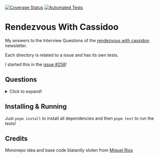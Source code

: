 [![Coverage Status](https://coveralls.io/repos/github/MBM1607/rendezvous-with-cassidoo/badge.svg?branch=main)](https://coveralls.io/github/MBM1607/rendezvous-with-cassidoo?branch=main)
[![Automated Tests](https://github.com/MBM1607/rendezvous-with-cassidoo/actions/workflows/automated-tests.yml/badge.svg?event=push)](https://github.com/MBM1607/rendezvous-with-cassidoo/actions/workflows/automated-tests.yml)

# Rendezvous With Cassidoo

My answers to the Interview Questions of the [rendezvous with cassidoo](https://buttondown.email/cassidoo/archive) newsletter.

Each directory is related to a issue and has its own tests.

I started this in the [issue #258](https://buttondown.email/cassidoo/archive/discovering-the-truth-about-ourselves-is-a/)!

## Questions

<details>
  <summary>Click to expand!</summary>

- [258 - find-intersection](src/258-find-intersection/README.md)
- [259 - number-of-ones](src/259-number-of-ones/README.md)
- [260 - swap-pairs](src/260-swap-pairs/README.md)
- [261 - parenthesis-substring](src/261-parenthesis-substring/README.md)
- [264 - from-to](src/264-from-to/README.md)
- [267 - ordinal](src/267-ordinal/README.md)
- [268 - fibonacci-like](src/268-fibonacci-like/README.md)
- [269 - truncate](src/269-truncate/README.md)
- [270 - number-of-passes](src/270-number-of-passes/README.md)
- [273 - antidivisor](src/273-antidivisor/README.md)
- [274 - combine-strings](src/274-combine-strings/README.md)
- [275 - vertical-slashes](src/275-vertical-slashes/README.md)
- [278 - rectangle-sum](src/278-rectangle-sum/README.md)
- [279 - rectangle-sum](src/279-capital-after-vowel/README.md)
- [280 - replace-zeros](src/280-replace-zeros/README.md)
- [281 - max-subarray](src/281-max-subarray/README.md)
- [282 - sum-every-other](src/282-sum-every-other/README.md)
- [284 - missing-bits](src/284-missing-bits/README.md)
- [285 - generate-arrays](src/285-generate-arrays/README.md)
- [286 - get-column-number](src/286-get-column-number/README.md)
- [288 - num-balanced](src/288-num-balanced/README.md)
- [289 - repeated-groups](src/289-repeated-groups/README.md)
- [290 - scramble](src/290-scramble/README.md)
- [291 - fraction-math](src/291-fraction-math/README.md)
- [293 - roll-dice](src/293-roll-dice/README.md)
- [294 - source-character-count](src/294-source-character-count/README.md)
- [295 - star-angle-sum](src/295-star-angle-sum/README.md)
- [296 - max-points-on-line](src/296-max-points-on-line/README.md)
- [298 - remove-zeroes](src/298-remove-zeroes/README.md)
- [299 - odd-square-sum](src/299-odd-square-sum/README.md)
- [300 - binary-palindrome](src/300-binary-palindrome/README.md)
- [301 - scrabble-score](src/301-scrabble-score/README.md)
- [302 - one-row](src/302-one-row/README.md)
- [303 - mmm-pie](src/303-mmm-pie/README.md)
- [304 - trim-array](src/304-trim-array/README.md)
- [305 - depth-json](src/305-depth-json/README.md)
- [306 - missing-letters](src/306-missing-letters/README.md)
- [307 - reversed-squares](src/307-reversed-squares/README.md)
- [311 - is-anagram](src/311-is-anagram/README.md)
- [313 - faulty-keyboard](src/313-faulty-keyboard/README.md)
- [315 - count-and-say](src/315-count-and-say/README.md)
- [316 - min-subs](src/316-min-subs/README.md)
- [317 - separate-and-sort](src/317-separate-and-sort/README.md)
- [318 - build-staircase](src/318-build-staircase/README.md)
- [325 - score-word-game](src/325-score-word-game/README.md)
- [328 - min-cost-for-calories](src/328-min-cost-for-calories/README.md)
- [329 - rotated-num](src/329-rotated-num/README.md)
- [330 - majority](src/330-majority/README.md)
- [331 - is-bitonic](src/331-is-bitonic/README.md)
- [332 - return-gift](src/332-return-gift/README.md)
- [333 - happy-new-year](src/333-happy-new-year/README.md)
- [334 - letters](src/334-letters/README.md)
- [335 - flip](src/335-flip/README.md)
- [337 - days-between](src/337-days-between/README.md)
- [339 - from-to](src/339-from-to/README.md)
- [340 - word-length-product](src/340-word-length-product/README.md)

</details>

## Installing & Running

Just `pnpm install` to install all dependencies and then `pnpm test` to run the tests!

## Credits

Monorepo idea and base code blatantly stolen from [Miguel Rios](https://github.com/miguelriosoliveira)
